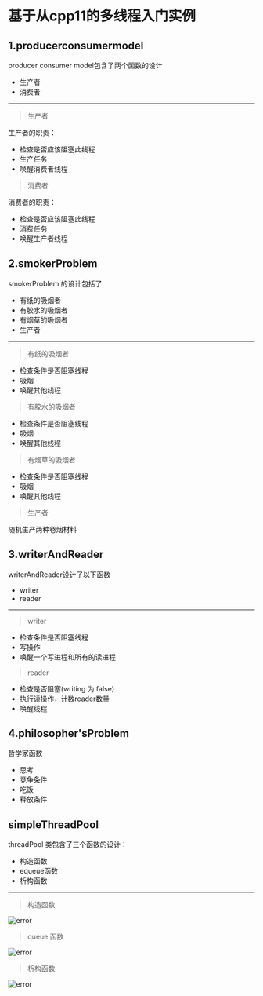 # 基于从cpp11的多线程入门实例

## 1.producerconsumermodel

producer consumer model包含了两个函数的设计

- 生产者
- 消费者

------



> 生产者

生产者的职责：

- 检查是否应该阻塞此线程
- 生产任务
- 唤醒消费者线程

> 消费者

消费者的职责：

- 检查是否应该阻塞此线程
- 消费任务
- 唤醒生产者线程

## 2.smokerProblem

smokerProblem 的设计包括了

- 有纸的吸烟者
- 有胶水的吸烟者
- 有烟草的吸烟者
- 生产者

------



>有纸的吸烟者

- 检查条件是否阻塞线程
- 吸烟
- 唤醒其他线程

> 有胶水的吸烟者

- 检查条件是否阻塞线程
- 吸烟
- 唤醒其他线程

> 有烟草的吸烟者

- 检查条件是否阻塞线程
- 吸烟
- 唤醒其他线程

> 生产者

随机生产两种卷烟材料

## 3.writerAndReader

writerAndReader设计了以下函数

- writer
- reader

---



> writer

- 检查条件是否阻塞线程
- 写操作
- 唤醒一个写进程和所有的读进程

> reader

- 检查是否阻塞(writing 为 false)
- 执行读操作，计数reader数量
- 唤醒线程

## 4.philosopher'sProblem

哲学家函数

- 思考
- 竞争条件
- 吃饭
- 释放条件

## simpleThreadPool

threadPool 类包含了三个函数的设计：

- 构造函数
- equeue函数
- 析构函数

------



> 构造函数

![error](https://github.com/ascii5/cpp11-concurrent-programming/blob/main/pictures/threadPool.png)

>queue 函数

![error](https://github.com/ascii5/cpp11-concurrent-programming/blob/main/pictures/ThreadPool1.png)

>析构函数

![error](https://github.com/ascii5/cpp11-concurrent-programming/blob/main/pictures/ThreadPool2.png)


